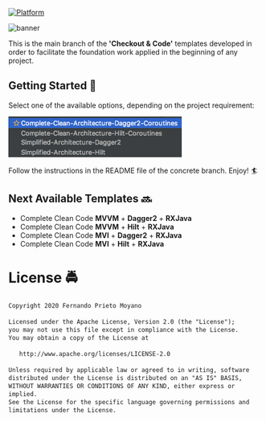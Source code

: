 [![Platform](https://img.shields.io/badge/platform-android-brightgreen)](https://developer.android.com/reference)

![banner](art/Main-Banner.jpg)

This is the main branch of the **'Checkout & Code'** templates developed in order to facilitate the foundation work applied in the beginning of any project.



## Getting Started :vertical_traffic_light:

Select one of the available options, depending on the project requirement:

![branches](art/Branches.png)

Follow the instructions in the README file of the concrete branch. Enjoy! :surfer:


## Next Available Templates :soon:

- Complete Clean Code **MVVM** + **Dagger2** + **RXJava**
- Complete Clean Code **MVVM** + **Hilt** + **RXJava**
- Complete Clean Code **MVI** + **Dagger2** + **RXJava**
- Complete Clean Code **MVI** + **Hilt** + **RXJava**


#  License :oncoming_police_car:

    Copyright 2020 Fernando Prieto Moyano

    Licensed under the Apache License, Version 2.0 (the "License");
    you may not use this file except in compliance with the License.
    You may obtain a copy of the License at

       http://www.apache.org/licenses/LICENSE-2.0

    Unless required by applicable law or agreed to in writing, software
    distributed under the License is distributed on an "AS IS" BASIS,
    WITHOUT WARRANTIES OR CONDITIONS OF ANY KIND, either express or implied.
    See the License for the specific language governing permissions and
    limitations under the License.